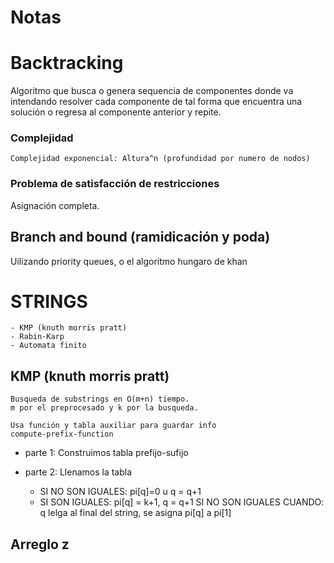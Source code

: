 # Notas

# Backtracking
Algoritmo que busca o genera sequencia de componentes donde va intendando resolver cada componente de tal forma que encuentra una solución o regresa al componente anterior y repite.

### Complejidad
    Complejidad exponencial: Altura^n (profundidad por numero de nodos) 

### Problema de satisfacción de restricciones
Asignación completa.

## Branch and  bound (ramidicación y poda)
Uilizando priority queues, o el algoritmo hungaro de khan

# STRINGS
    - KMP (knuth morris pratt)
    - Rabin-Karp
    - Automata finito

## KMP (knuth morris pratt)
    Busqueda de substrings en O(m+n) tiempo.
    m por el preprocesado y k por la busqueda.

    Usa función y tabla auxiliar para guardar info
    compute-prefix-function

- parte 1: Construimos tabla prefijo-sufijo

- parte 2: Llenamos la tabla
  - SI NO SON IGUALES: pi[q]=0 u q = q+1
  - SI SON IGUALES: pi[q] = k+1, q = q+1
    SI NO SON IGUALES CUANDO: q lelga al final del string, se asigna pi[q] a pi[1]

## Arreglo z
    









